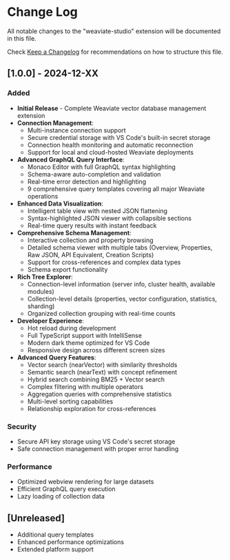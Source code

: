 # Change Log

All notable changes to the "weaviate-studio" extension will be documented in this file.

Check [Keep a Changelog](http://keepachangelog.com/) for recommendations on how to structure this file.

## [1.0.0] - 2024-12-XX

### Added
- **Initial Release** - Complete Weaviate vector database management extension
- **Connection Management**: 
  - Multi-instance connection support
  - Secure credential storage with VS Code's built-in secret storage
  - Connection health monitoring and automatic reconnection
  - Support for local and cloud-hosted Weaviate deployments
- **Advanced GraphQL Query Interface**:
  - Monaco Editor with full GraphQL syntax highlighting
  - Schema-aware auto-completion and validation
  - Real-time error detection and highlighting
  - 9 comprehensive query templates covering all major Weaviate operations
- **Enhanced Data Visualization**:
  - Intelligent table view with nested JSON flattening
  - Syntax-highlighted JSON viewer with collapsible sections
  - Real-time query results with instant feedback
- **Comprehensive Schema Management**:
  - Interactive collection and property browsing
  - Detailed schema viewer with multiple tabs (Overview, Properties, Raw JSON, API Equivalent, Creation Scripts)
  - Support for cross-references and complex data types
  - Schema export functionality
- **Rich Tree Explorer**:
  - Connection-level information (server info, cluster health, available modules)
  - Collection-level details (properties, vector configuration, statistics, sharding)
  - Organized collection grouping with real-time counts
- **Developer Experience**:
  - Hot reload during development
  - Full TypeScript support with IntelliSense
  - Modern dark theme optimized for VS Code
  - Responsive design across different screen sizes
- **Advanced Query Features**:
  - Vector search (nearVector) with similarity thresholds
  - Semantic search (nearText) with concept refinement
  - Hybrid search combining BM25 + Vector search
  - Complex filtering with multiple operators
  - Aggregation queries with comprehensive statistics
  - Multi-level sorting capabilities
  - Relationship exploration for cross-references

### Security
- Secure API key storage using VS Code's secret storage
- Safe connection management with proper error handling

### Performance
- Optimized webview rendering for large datasets
- Efficient GraphQL query execution
- Lazy loading of collection data

## [Unreleased]

- Additional query templates
- Enhanced performance optimizations
- Extended platform support